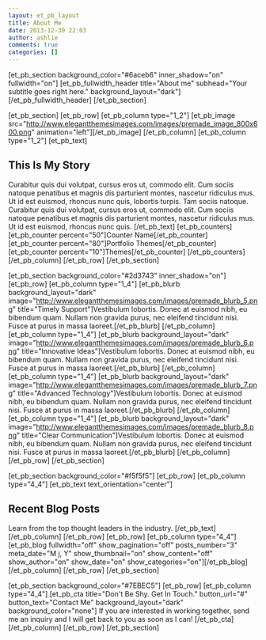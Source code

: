 ```yaml
---
layout: et_pb_layout
title: About Me
date: 2013-12-30 22:03
author: ashlie
comments: true
categories: []
---
```


[et_pb_section background_color="#6aceb6" inner_shadow="on" fullwidth="on"]
[et_pb_fullwidth_header title="About me" subhead="Your subtitle goes right here." background_layout="dark"][/et_pb_fullwidth_header]
[/et_pb_section]

[et_pb_section]
[et_pb_row]
[et_pb_column type="1_2"]
[et_pb_image src="http://www.elegantthemesimages.com/images/premade_image_800x600.png" animation="left"][/et_pb_image]
[/et_pb_column]
[et_pb_column type="1_2"]
[et_pb_text]
<h2>This Is My Story</h2>
Curabitur quis dui volutpat, cursus eros ut, commodo elit. Cum sociis natoque penatibus et magnis dis parturient montes, nascetur ridiculus mus. Ut id est euismod, rhoncus nunc quis, lobortis turpis. Tam sociis natoque. Curabitur quis dui volutpat, cursus eros ut, commodo elit. Cum sociis natoque penatibus et magnis dis parturient montes, nascetur ridiculus mus. Ut id est euismod, rhoncus nunc quis.
[/et_pb_text]
[et_pb_counters]
[et_pb_counter percent="50"]Counter Name[/et_pb_counter]
[et_pb_counter percent="80"]Portfolio Themes[/et_pb_counter]
[et_pb_counter percent="10"]Themes[/et_pb_counter]
[/et_pb_counters]
[/et_pb_column]
[/et_pb_row]
[/et_pb_section]

[et_pb_section background_color="#2d3743" inner_shadow="on"]
[et_pb_row]
[et_pb_column type="1_4"]
[et_pb_blurb background_layout="dark" image="http://www.elegantthemesimages.com/images/premade_blurb_5.png"  title="Timely Support"]Vestibulum lobortis. Donec at euismod nibh, eu bibendum quam. Nullam non gravida purus, nec eleifend tincidunt nisi. Fusce at purus in massa laoreet.[/et_pb_blurb]
[/et_pb_column]
[et_pb_column type="1_4"]
[et_pb_blurb background_layout="dark" image="http://www.elegantthemesimages.com/images/premade_blurb_6.png"  title="Innovative Ideas"]Vestibulum lobortis. Donec at euismod nibh, eu bibendum quam. Nullam non gravida purus, nec eleifend tincidunt nisi. Fusce at purus in massa laoreet.[/et_pb_blurb]
[/et_pb_column]
[et_pb_column type="1_4"]
[et_pb_blurb background_layout="dark" image="http://www.elegantthemesimages.com/images/premade_blurb_7.png"  title="Advanced Technology"]Vestibulum lobortis. Donec at euismod nibh, eu bibendum quam. Nullam non gravida purus, nec eleifend tincidunt nisi. Fusce at purus in massa laoreet.[/et_pb_blurb]
[/et_pb_column]
[et_pb_column type="1_4"]
[et_pb_blurb background_layout="dark" image="http://www.elegantthemesimages.com/images/premade_blurb_8.png"  title="Clear Communication"]Vestibulum lobortis. Donec at euismod nibh, eu bibendum quam. Nullam non gravida purus, nec eleifend tincidunt nisi. Fusce at purus in massa laoreet.[/et_pb_blurb]
[/et_pb_column]
[/et_pb_row]
[/et_pb_section]

[et_pb_section background_color="#f5f5f5"]
[et_pb_row]
[et_pb_column type="4_4"]
[et_pb_text text_orientation="center"]<h2>Recent Blog Posts</h2>
Learn from the top thought leaders in the industry.
[/et_pb_text]
[/et_pb_column]
[/et_pb_row]
[et_pb_row]
[et_pb_column type="4_4"]
[et_pb_blog fullwidth="off" show_pagination="off" posts_number="3" meta_date="M j, Y" show_thumbnail="on" show_content="off" show_author="on" show_date="on" show_categories="on"][/et_pb_blog]
[/et_pb_column]
[/et_pb_row]
[/et_pb_section]

[et_pb_section background_color="#7EBEC5"]
[et_pb_row]
[et_pb_column type="4_4"]
[et_pb_cta title="Don't Be Shy. Get In Touch." button_url="#" button_text="Contact Me" background_layout="dark" background_color="none"]
If you are interested in working together, send me an inquiry and I will get back to you as soon as I can!
[/et_pb_cta]
[/et_pb_column]
[/et_pb_row]
[/et_pb_section]